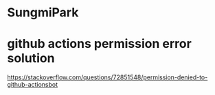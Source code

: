 # SungmiPark

# github actions permission error solution
https://stackoverflow.com/questions/72851548/permission-denied-to-github-actionsbot